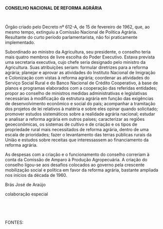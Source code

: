**CONSELHO NACIONAL DE REFORMA AGRÁRIA**

 

Órgão criado pelo Decreto nº 612-A, de 15 de fevereiro de 1962, que, ao
mesmo tempo, extinguiu a Comissão Nacional de Política Agrária.
Resultante do curto período parlamentarista, não foi praticamente
implementado.

Subordinado ao ministro da Agricultura, seu presidente, o conselho teria
mais quatro membros de livre escolha do Poder Executivo. Estava prevista
uma secretaria executiva, cujo chefe seria designado pelo ministro da
Agricultura. Suas atribuições seriam: formular diretrizes para a reforma
agrária; planejar e aprovar as atividades do Instituto Nacional de
Imigração e Colonização com vistas à reforma agrária; coordenar as
atividades do Serviço Social Rural e do Banco Nacional de Crédito
Cooperativo, à base de planos e programas elaborados com a cooperação
das referidas entidades; propor ao conselho de ministros medidas
administrativas e legislativas necessárias à modificação da estrutura
agrária em função das exigências de desenvolvimento econômico e social
do país; acompanhar a tramitação dos projetos de lei relativos à matéria
e sobre eles opinar quando solicitado; promover estudos sistemáticos
sobre a realidade agrária nacional; estudar e analisar a reforma agrária
em outros países; caracterizar as regiões geoeconômicas, os sistemas de
cultivo e de criação e os tipos de propriedade rural mais necessitados
de reforma agrária, dentro de uma escala de prioridades; fazer o
levantamento das terras públicas rurais da União e estudos sobre
receitas que interessassem ao financiamento da reforma agrária.

As despesas com a criação e o funcionamento do conselho correriam à
conta da Comissão de Amparo à Produção Agropecuária. A criação do
conselho ligou-se aos desafios colocados ao governo pela crescente
mobilização social e política em favor da reforma agrária, bastante
ampliada nos inícios da década de 1960.

Brás José de Araújo

colaboração especial

 

 

FONTES:

 
